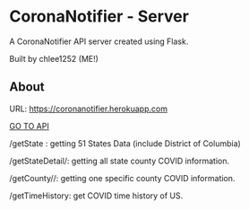 # CoronaNotifier - Server

A CoronaNotifier API server created using Flask.

Built by chlee1252 (ME!)

## About
URL: https://coronanotifier.herokuapp.com

[GO TO API](https://coronanotifier.herokuapp.com)

/getState : getting 51 States Data (include District of Columbia)

/getStateDetail/: getting all state county COVID information.

/getCounty//: getting one specific county COVID information.

/getTimeHistory: get COVID time history of US.